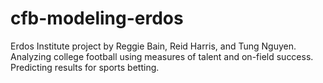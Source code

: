 # cfb-modeling-erdos
Erdos Institute project by Reggie Bain, Reid Harris, and Tung Nguyen. Analyzing college football using measures of talent and on-field success. Predicting results for sports betting.
